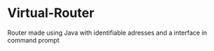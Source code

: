 # Virtual-Router
Router made using Java with identifiable adresses and a interface in command prompt
